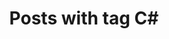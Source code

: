 ---
layout: tag
title: Posts with tag C#
summary: posts with tag C#
tag: csharp
permalink: /tags/csharp/
sitemap: false
---
